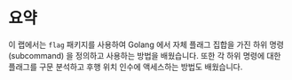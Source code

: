 # 요약

이 랩에서는 `flag` 패키지를 사용하여 Golang 에서 자체 플래그 집합을 가진 하위 명령 (subcommand) 을 정의하고 사용하는 방법을 배웠습니다. 또한 각 하위 명령에 대한 플래그를 구문 분석하고 후행 위치 인수에 액세스하는 방법도 배웠습니다.

